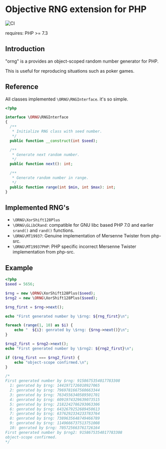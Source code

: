 # Objective RNG extension for PHP
![CI](https://github.com/zeriyoshi/php-ext-orng/workflows/CI/badge.svg)

requires: PHP >= 7.3

## Introduction

"orng" is a provides an object-scoped random number generator for PHP.

This is useful for reproducing situations such as poker games.

## Reference

All classes implemented `\ORNG\RNGInterface`. it's so simple.

```php
<?php

interface \ORNG\RNGInterface
{
  /**
   * Initialize RNG class with seed number.
   */
  public function __construct(int $seed);

  /**
   * Generate next random number.
   */
  public function next(): int;

  /**
   * Generate random number in range.
   */
  public function range(int $min, int $max): int;
}
```

## Implemented RNG's

- `\ORNG\XorShift128Plus`
- `\ORNG\GLibCRand`: compatible for GNU libc based PHP 7.0 and earlier `srand()` and `rand()` functions.
- `\ORNG\MT19937`: Genuine implementation of Mersenne Twister from php-src.
- `\ORNG\MT19937PHP`: PHP specific incorrect Mersenne Twister implementation from php-src.

## Example

```php
<?php
$seed = 5656;

$rng = new \ORNG\XorShift128Plus($seed);
$rng2 = new \ORNG\XorShift128Plus($seed);

$rng_first = $rng->next();

echo "First generated number by \$rng: ${rng_first}\n";

foreach (range(1, 10) as $i) {
    echo "  ${i}: genrated by \$rng: {$rng->next()}\n";
}

$rng2_first = $rng2->next();
echo "First generated number by \$rng2: ${rng2_first}\n";

if ($rng_first === $rng2_first) {
    echo "object-scope confirmed.\n";
}

/*
First generated number by $rng: 9158675354017783308
  1: genrated by $rng: 1441971726010927065
  2: genrated by $rng: 7969781667560663344
  3: genrated by $rng: 7634556340589501701
  4: genrated by $rng: 6091974329639073515
  5: genrated by $rng: 2182242786293063306
  6: genrated by $rng: 6432679252689450613
  7: genrated by $rng: 6376292334233783764
  8: genrated by $rng: 7389635648749466789
  9: genrated by $rng: 1149666737513751008
  10: genrated by $rng: 705725663761726164
First generated number by $rng2: 9158675354017783308
object-scope confirmed.
*/
```
